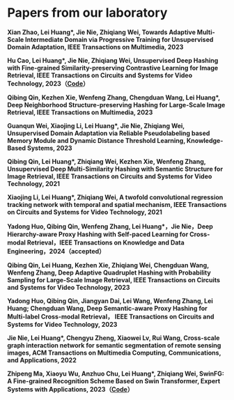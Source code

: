 # Papers from our laboratory
**Xian Zhao, Lei Huang\*, Jie Nie, Zhiqiang Wei, Towards Adaptive Multi-Scale Intermediate Domain via Progressive Training for Unsupervised Domain Adaptation, IEEE Transactions on Multimedia,  2023**

**Hu Cao, Lei Huang\*, Jie Nie, Zhiqiang Wei, Unsupervised Deep Hashing with Fine-grained Similarity-preserving Contrastive Learning for Image Retrieval,  IEEE Transactions on Circuits and Systems for Video Technology, 2023（[Code](https://github.com/huanglab-research/FSCH)）**

**Qibing Qin, Kezhen Xie, Wenfeng Zhang, Chengduan Wang, Lei Huang\*, Deep Neighborhood Structure-preserving Hashing for Large-Scale Image Retrieval,  IEEE Transactions on Multimedia, 2023**

**Guanqun Wei, Xiaojing Li, Lei Huang\*, Jie Nie, Zhiqiang Wei, Unsupervised Domain Adaptation via Reliable Pseudolabeling based Memory Module and Dynamic Distance Threshold Learning, Knowledge-Based Systems,  2023**

**Qibing Qin, Lei Huang\*, Zhiqiang Wei, Kezhen Xie, Wenfeng Zhang, Unsupervised Deep Multi-Similarity Hashing with Semantic Structure for Image Retrieval, IEEE Transactions on Circuits and Systems for Video Technology, 2021**

**Xiaojing Li, Lei Huang\*, Zhiqiang Wei, A twofold convolutional regression tracking network with temporal and spatial mechanism,  IEEE Transactions on Circuits and Systems for Video Technology,  2021**

**Yadong Huo, Qibing Qin, Wenfeng Zhang, Lei Huang\*，Jie Nie，Deep Hierarchy-aware Proxy Hashing with Self-paced Learning for Cross-modal Retrieval，IEEE Transactions on Knowledge and Data Engineering，2024（accepted）**

**Qibing Qin, Lei Huang, Kezhen Xie, Zhiqiang Wei, Chengduan Wang, Wenfeng Zhang, Deep Adaptive Quadruplet Hashing with Probability Sampling for Large-Scale Image Retrieval, IEEE Transactions on Circuits and Systems for Video Technology, 2023**

**Yadong Huo, Qibing Qin, Jiangyan Dai, Lei Wang, Wenfeng Zhang, Lei Huang; Chengduan Wang, Deep Semantic-aware Proxy Hashing for Multi-label Cross-modal Retrieval， IEEE Transactions on Circuits and Systems for Video Technology, 2023**

**Jie Nie, Lei Huang\*, Chengyu Zheng, Xiaowei Lv, Rui Wang, Cross-scale graph interaction network for semantic segmentation of remote sensing images, ACM Transactions on Multimedia Computing, Communications, and Applications, 2022**

**Zhipeng Ma, Xiaoyu Wu, Anzhuo Chu, Lei Huang\*, Zhiqiang Wei, SwinFG: A Fine-grained Recognition Scheme Based on Swin Transformer, Expert Systems with Applications, 2023（[Code](https://github.com/huanglab-research/SwinFG)）**

<!--
**huanglab-research/huanglab-research** is a ✨ _special_ ✨ repository because its `README.md` (this file) appears on your GitHub profile.

Here are some ideas to get you started:

- 🔭 I’m currently working on ...
- 🌱 I’m currently learning ...
- 👯 I’m looking to collaborate on ...
- 🤔 I’m looking for help with ...
- 💬 Ask me about ...
- 📫 How to reach me: ...
- 😄 Pronouns: ...
- ⚡ Fun fact: ...
-->
